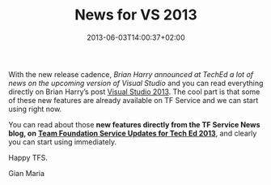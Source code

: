 ﻿---
title: "News for VS 2013"
description: ""
date: 2013-06-03T14:00:37+02:00
draft: false
tags: [Visual Studio 2013]
categories: [Visual Studio ALM]
---
With the new release cadence, *Brian Harry announced at TechEd a lot of news on the upcoming version of Visual Studio* and you can read everything directly on Brian Harry’s post [Visual Studio 2013](http://blogs.msdn.com/b/bharry/archive/2013/06/03/visual-studio-2013.aspx). The cool part is that some of these new features are already available on TF Service and we can start using right now.

You can read about those **new features directly from the TF Service News blog, on** [**Team Foundation Service Updates for Tech Ed 2013**](http://tfs.visualstudio.com/en-us/news/2013-jun-3), and clearly you can start using immediately.

Happy TFS.

Gian Maria
